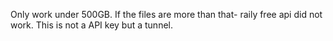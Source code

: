 Only work under 500GB. If the files are more than that- raily free api did not work. 
This is not a API key but a tunnel.
